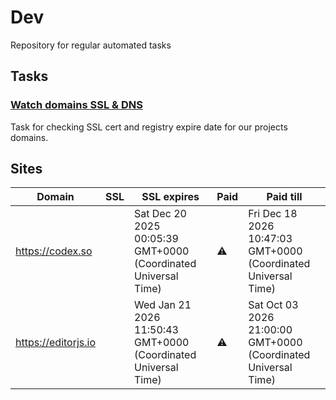 # Dev

Repository for regular automated tasks

## Tasks

### [Watch domains SSL & DNS](.github/workflows/watch-domains-ssl-dns.yml)

Task for checking SSL cert and registry expire date for our projects domains.

## Sites

| Domain | SSL | SSL expires | Paid | Paid till |
| - | - | - | - | - |
| https://codex.so |  | Sat Dec 20 2025 00:05:39 GMT+0000 (Coordinated Universal Time) | ⚠️ | Fri Dec 18 2026 10:47:03 GMT+0000 (Coordinated Universal Time) |
| https://editorjs.io |  | Wed Jan 21 2026 11:50:43 GMT+0000 (Coordinated Universal Time) | ⚠️ | Sat Oct 03 2026 21:00:00 GMT+0000 (Coordinated Universal Time) |
